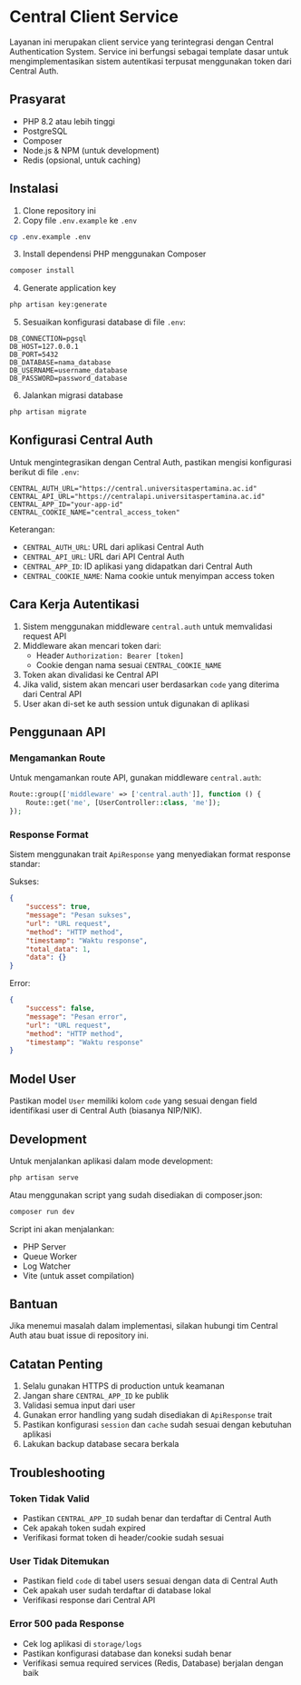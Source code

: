 # Central Client Service

Layanan ini merupakan client service yang terintegrasi dengan Central Authentication System. Service ini berfungsi sebagai template dasar untuk mengimplementasikan sistem autentikasi terpusat menggunakan token dari Central Auth.

## Prasyarat

- PHP 8.2 atau lebih tinggi
- PostgreSQL
- Composer
- Node.js & NPM (untuk development)
- Redis (opsional, untuk caching)

## Instalasi

1. Clone repository ini
2. Copy file `.env.example` ke `.env`
```bash
cp .env.example .env
```
3. Install dependensi PHP menggunakan Composer
```bash
composer install
```
4. Generate application key
```bash
php artisan key:generate
```
5. Sesuaikan konfigurasi database di file `.env`:
```env
DB_CONNECTION=pgsql
DB_HOST=127.0.0.1
DB_PORT=5432
DB_DATABASE=nama_database
DB_USERNAME=username_database
DB_PASSWORD=password_database
```

6. Jalankan migrasi database
```bash
php artisan migrate
```

## Konfigurasi Central Auth

Untuk mengintegrasikan dengan Central Auth, pastikan mengisi konfigurasi berikut di file `.env`:

```env
CENTRAL_AUTH_URL="https://central.universitaspertamina.ac.id"
CENTRAL_API_URL="https://centralapi.universitaspertamina.ac.id"
CENTRAL_APP_ID="your-app-id"
CENTRAL_COOKIE_NAME="central_access_token"
```

Keterangan:
- `CENTRAL_AUTH_URL`: URL dari aplikasi Central Auth
- `CENTRAL_API_URL`: URL dari API Central Auth
- `CENTRAL_APP_ID`: ID aplikasi yang didapatkan dari Central Auth
- `CENTRAL_COOKIE_NAME`: Nama cookie untuk menyimpan access token

## Cara Kerja Autentikasi

1. Sistem menggunakan middleware `central.auth` untuk memvalidasi request API
2. Middleware akan mencari token dari:
   - Header `Authorization: Bearer [token]`
   - Cookie dengan nama sesuai `CENTRAL_COOKIE_NAME`
3. Token akan divalidasi ke Central API
4. Jika valid, sistem akan mencari user berdasarkan `code` yang diterima dari Central API
5. User akan di-set ke auth session untuk digunakan di aplikasi

## Penggunaan API

### Mengamankan Route

Untuk mengamankan route API, gunakan middleware `central.auth`:

```php
Route::group(['middleware' => ['central.auth']], function () {
    Route::get('me', [UserController::class, 'me']);
});
```

### Response Format

Sistem menggunakan trait `ApiResponse` yang menyediakan format response standar:

Sukses:
```json
{
    "success": true,
    "message": "Pesan sukses",
    "url": "URL request",
    "method": "HTTP method",
    "timestamp": "Waktu response",
    "total_data": 1,
    "data": {}
}
```

Error:
```json
{
    "success": false,
    "message": "Pesan error",
    "url": "URL request",
    "method": "HTTP method",
    "timestamp": "Waktu response"
}
```

## Model User

Pastikan model `User` memiliki kolom `code` yang sesuai dengan field identifikasi user di Central Auth (biasanya NIP/NIK).

## Development

Untuk menjalankan aplikasi dalam mode development:

```bash
php artisan serve
```

Atau menggunakan script yang sudah disediakan di composer.json:

```bash
composer run dev
```

Script ini akan menjalankan:
- PHP Server
- Queue Worker
- Log Watcher
- Vite (untuk asset compilation)

## Bantuan

Jika menemui masalah dalam implementasi, silakan hubungi tim Central Auth atau buat issue di repository ini.

## Catatan Penting

1. Selalu gunakan HTTPS di production untuk keamanan
2. Jangan share `CENTRAL_APP_ID` ke publik
3. Validasi semua input dari user
4. Gunakan error handling yang sudah disediakan di `ApiResponse` trait
5. Pastikan konfigurasi `session` dan `cache` sudah sesuai dengan kebutuhan aplikasi
6. Lakukan backup database secara berkala

## Troubleshooting

### Token Tidak Valid
- Pastikan `CENTRAL_APP_ID` sudah benar dan terdaftar di Central Auth
- Cek apakah token sudah expired
- Verifikasi format token di header/cookie sudah sesuai

### User Tidak Ditemukan
- Pastikan field `code` di tabel users sesuai dengan data di Central Auth
- Cek apakah user sudah terdaftar di database lokal
- Verifikasi response dari Central API

### Error 500 pada Response
- Cek log aplikasi di `storage/logs`
- Pastikan konfigurasi database dan koneksi sudah benar
- Verifikasi semua required services (Redis, Database) berjalan dengan baik